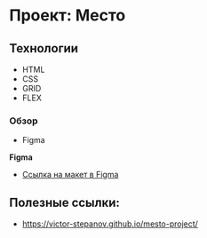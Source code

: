 # Проект: Место

## Технологии
* HTML
* CSS
* GRID
* FLEX

### Обзор

* Figma


**Figma**

* [Ссылка на макет в Figma](https://www.figma.com/file/2cn9N9jSkmxD84oJik7xL7/JavaScript.-Sprint-4?node-id=0%3A1)

## Полезные ссылки:
- https://victor-stepanov.github.io/mesto-project/

